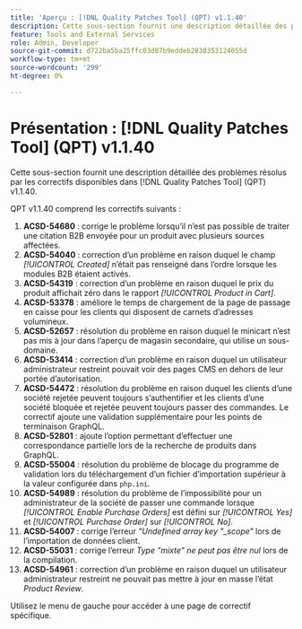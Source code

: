 ```yaml
---
title: 'Aperçu : [!DNL Quality Patches Tool] (QPT) v1.1.40'
description: Cette sous-section fournit une description détaillée des problèmes résolus par les correctifs disponibles dans [!DNL Quality Patches Tool] (QPT) v1.1.40.
feature: Tools and External Services
role: Admin, Developer
source-git-commit: d722ba5ba25ffc03d87b9eddeb2830353124055d
workflow-type: tm+mt
source-wordcount: '299'
ht-degree: 0%

---
```


# Présentation : [!DNL Quality Patches Tool] (QPT) v1.1.40

Cette sous-section fournit une description détaillée des problèmes résolus par les correctifs disponibles dans [!DNL Quality Patches Tool] (QPT) v1.1.40.

QPT v1.1.40 comprend les correctifs suivants :

1. **ACSD-54680** : corrige le problème lorsqu’il n’est pas possible de traiter une citation B2B envoyée pour un produit avec plusieurs sources affectées.
1. **ACSD-54040** : correction d’un problème en raison duquel le champ *[!UICONTROL Created]* n’était pas renseigné dans l’ordre lorsque les modules B2B étaient activés.
1. **ACSD-54319** : correction d’un problème en raison duquel le prix du produit affichait zéro dans le rapport *[!UICONTROL Product in Cart]*.
1. **ACSD-53378** : améliore le temps de chargement de la page de passage en caisse pour les clients qui disposent de carnets d’adresses volumineux.
1. **ACSD-52657** : résolution du problème en raison duquel le minicart n’est pas mis à jour dans l’aperçu de magasin secondaire, qui utilise un sous-domaine.
1. **ACSD-53414** : correction d’un problème en raison duquel un utilisateur administrateur restreint pouvait voir des pages CMS en dehors de leur portée d’autorisation.
1. **ACSD-54472** : résolution du problème en raison duquel les clients d’une société rejetée peuvent toujours s’authentifier et les clients d’une société bloquée et rejetée peuvent toujours passer des commandes. Le correctif ajoute une validation supplémentaire pour les points de terminaison GraphQL.
1. **ACSD-52801** : ajoute l’option permettant d’effectuer une correspondance partielle lors de la recherche de produits dans GraphQL.
1. **ACSD-55004** : résolution du problème de blocage du programme de validation lors du téléchargement d’un fichier d’importation supérieur à la valeur configurée dans `php.ini`.
1. **ACSD-54989** : résolution du problème de l’impossibilité pour un administrateur de la société de passer une commande lorsque *[!UICONTROL Enable Purchase Orders]* est défini sur *[!UICONTROL Yes]* et *[!UICONTROL Purchase Order]* sur *[!UICONTROL No]*.
1. **ACSD-54007** : corrige l’erreur *&quot;Undefined array key &quot;_scope&quot;* lors de l’importation de données client.
1. **ACSD-55031** : corrige l’erreur *Type &quot;mixte&quot; ne peut pas être nul* lors de la compilation.
1. **ACSD-54961** : correction d’un problème en raison duquel un utilisateur administrateur restreint ne pouvait pas mettre à jour en masse l’état *Product Review*.

Utilisez le menu de gauche pour accéder à une page de correctif spécifique.
